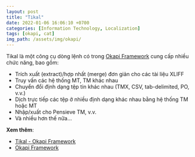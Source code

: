 ```yaml
---
layout: post
title: "Tikal"
date: 2022-01-06 16:06:10 +0700
categories: [Information Technology, Localization]
tags: [okapi, cat]
img_path: /assets/img/okapi/
---
```


Tikal là một công cụ dòng lệnh có trong [Okapi Framework](https://vegetaz.github.io/posts/Okapi-Framework/) cung cấp nhiều chức năng, bao gồm:

- Trích xuất (extract)/hợp nhất (merge) đơn giản cho các tài liệu XLIFF
- Truy vấn các hệ thống MT, TM khác nhau
- Chuyển đổi định dạng tệp tin khác nhau (TMX, CSV, tab-delimited, PO, v.v.)
- Dịch trực tiếp các tệp ở nhiều định dạng khác nhau bằng hệ thống TM hoặc MT
- Nhập/xuất cho Pensieve TM, v.v.
- Và nhiều hơn thế nữa...


**Xem thêm**:
- [Tikal - Okapi Framework](https://okapiframework.org/wiki/index.php?title=Tikal)
- [Okapi Framework](https://vegetaz.github.io/posts/Okapi-Framework/)

